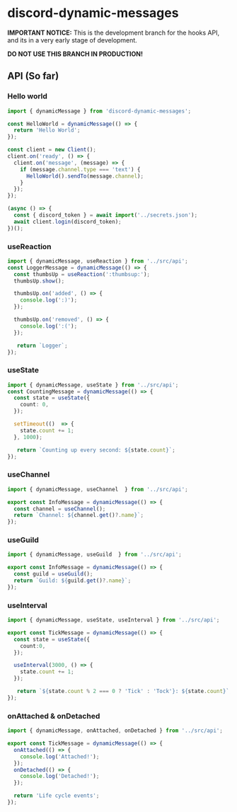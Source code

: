 # discord-dynamic-messages

__IMPORTANT NOTICE:__ This is the development branch for the hooks API, and its in a very early stage of development.

__DO NOT USE THIS BRANCH IN PRODUCTION!__

## API (So far)

### Hello world

```ts
import { dynamicMessage } from 'discord-dynamic-messages';

const HelloWorld = dynamicMessage(() => {
  return 'Hello World';
});

const client = new Client();
client.on('ready', () => {
  client.on('message', (message) => {
    if (message.channel.type === 'text') {
      HelloWorld().sendTo(message.channel);
    }
  });
});

(async () => {
  const { discord_token } = await import('../secrets.json');
  await client.login(discord_token);
})();
```

### useReaction

```ts
import { dynamicMessage, useReaction } from '../src/api';
const LoggerMessage = dynamicMessage(() => {
  const thumbsUp = useReaction(':thumbsup:');
  thumbsUp.show();

  thumbsUp.on('added', () => {
    console.log(':)');
  });

  thumbsUp.on('removed', () => {
    console.log(':(');
  });

   return `Logger`;
});
```

### useState

```ts
import { dynamicMessage, useState } from '../src/api';
const CountingMessage = dynamicMessage(() => {
  const state = useState({
    count: 0,
  });

  setTimeout(()  => {
    state.count += 1;
  }, 1000);

   return `Counting up every second: ${state.count}`;
});
```

### useChannel

```ts
import { dynamicMessage, useChannel  } from '../src/api';

export const InfoMessage = dynamicMessage(() => {
  const channel = useChannel();
  return `Channel: ${channel.get()?.name}`;
});
```

### useGuild

```ts
import { dynamicMessage, useGuild  } from '../src/api';

export const InfoMessage = dynamicMessage(() => {
  const guild = useGuild();
  return `Guild: ${guild.get()?.name}`;
});
```

### useInterval

```ts
import { dynamicMessage, useState, useInterval } from '../src/api';

export const TickMessage = dynamicMessage(() => {
  const state = useState({
    count:0,
  });

  useInterval(3000, () => {
    state.count += 1;
  });

   return `${state.count % 2 === 0 ? 'Tick' : 'Tock'}: ${state.count}`;
});
```

### onAttached & onDetached

```ts
import { dynamicMessage, onAttached, onDetached } from '../src/api';

export const TickMessage = dynamicMessage(() => {
  onAttached(() => {
    console.log('Attached!');
  });
  onDetached(() => {
    console.log('Detached!');
  });

  return 'Life cycle events';
});
```
